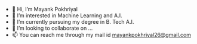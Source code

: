 - 👋 Hi, I’m Mayank Pokhriyal
- 👀 I’m interested in Machine Learning and A.I.
- 🌱 I’m currently pursuing my degree in B. Tech A.I.
- 💞️ I’m looking to collaborate on ...
- 📫 You can reach me through my mail id mayankpokhriyal26@gmail.com

<!---
Mayank874/Mayank874 is a ✨ special ✨ repository because its `README.md` (this file) appears on your GitHub profile.
You can click the Preview link to take a look at your changes.
--->
